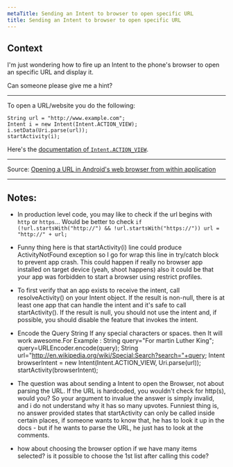 ```yaml
---
metaTitle: Sending an Intent to browser to open specific URL
title: Sending an Intent to browser to open specific URL
---
```


## Context

I'm just wondering how to fire up an Intent to the phone's browser to open an specific URL and display it.


Can someone please give me a hint?



---

To open a URL/website you do the following:



```
String url = "http://www.example.com";
Intent i = new Intent(Intent.ACTION_VIEW);
i.setData(Uri.parse(url));
startActivity(i);

```

Here's the [documentation of `Intent.ACTION_VIEW`](http://developer.android.com/reference/android/content/Intent.html#ACTION_VIEW).




---


Source: [Opening a URL in Android's web browser from within application](http://programming.guide/java/open-url-in-androids-web-browser.html)



---

## Notes:

- In production level code, you may like to check if the url begins with `http` or `https`... Would be better to check `if (!url.startsWith("http://") && !url.startsWith("https://"))
 url = "http://" + url;`


- Funny thing here is that startActivity(i) line could produce ActivityNotFound exception so I go for wrap this line in try/catch block to prevent app crash. This could happen if really no browser app installed on target device (yeah, shoot happens) also it could be that your app was forbidden to start a browser using restrict profiles.


- To first verify that an app exists to receive the intent, call resolveActivity() on your Intent object. If the result is non-null, there is at least one app that can handle the intent and it's safe to call startActivity(). If the result is null, you should not use the intent and, if possible, you should disable the feature that invokes the intent.


- Encode the Query String 
 If any special characters or spaces. then It will work awesome.For Example :
 String query="For martin Luther King";
 query=URLEncoder.encode(query);
 String url="http://en.wikipedia.org/wiki/Special:Search?search="+query;
 Intent browserIntent = new Intent(Intent.ACTION\_VIEW, Uri.parse(url));
 startActivity(browserIntent);


- The question was about sending a Intent to open the Browser, not about parsing the URL. If the URL is hardcoded, you wouldn't check for http(s), would you? So your argument to invalue the answer is simply invalid, and i do not understand why it has so many upvotes. Funniest thing is, no answer provided states that startActivity can only be called inside certain places, if someone wants to know that, he has to look it up in the docs - but if he wants to parse the URL, he just has to look at the comments.


- how about choosing the browser option if we have many items selected? is it possible to choose the 1st list after calling this code?


